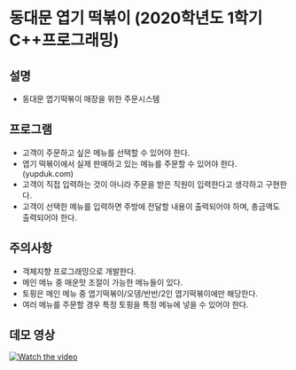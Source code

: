 # 동대문 엽기 떡볶이 (2020학년도 1학기 C++프로그래밍)
## 설명
- 동대문 엽기떡볶이 매장을 위한 주문시스템
## 프로그램
- 고객이 주문하고 싶은 메뉴를 선택할 수 있어야 한다.
- 엽기 떡볶이에서 실제 판매하고 있는 메뉴를 주문할 수 있어야 한다. (yupduk.com)
- 고객이 직접 입력하는 것이 아니라 주문을 받은 직원이 입력한다고 생각하고 구현한다.
- 고객이 선택한 메뉴를 입력하면 주방에 전달할 내용이 출력되어야 하며, 총금액도 출력되어야 한다.
## 주의사항
- 객체지향 프로그래밍으로 개발한다.
- 메인 메뉴 중 매운맛 조절이 가능한 메뉴들이 있다.
- 토핑은 메인 메뉴 중 엽기떡볶이/오뎅/반반/2인 엽기떡볶이에만 해당한다.
- 여러 메뉴를 주문할 경우 특정 토핑을 특정 메뉴에 넣을 수 있어야 한다.
## 데모 영상
[![Watch the video](https://i.imgur.com/vKb2F1B.png)](https://www.youtube.com/watch?v=56JHV1dwauA&t=88s)
